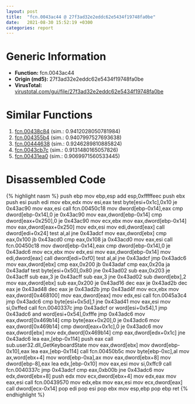 ```yaml
---
layout: post
title:  "fcn.0043ac44 @ 27f3ad32e2eddc62e5434f19748fa0be"
date:   2021-08-30 15:52:19 +0300
categories: report
---
```


# Generic Information
- **Function:** fcn.0043ac44
- **Origin (md5):** 27f3ad32e2eddc62e5434f19748fa0be
- **VirusTotal:** [virustotal.com/gui/file/27f3ad32e2eddc62e5434f19748fa0be][virustotal_ref]



# Similar Functions

1. [fcn.00438c84][similar_1_ref] (sim.: 0.9412028050781984)
2. [fcn.004355b4][similar_2_ref] (sim.: 0.9407997527693638)
3. [fcn.00444638][similar_3_ref] (sim.: 0.9246289810885824)
4. [fcn.0043cb7c][similar_4_ref] (sim.: 0.9131480165057826)
5. [fcn.00431ea0][similar_5_ref] (sim.: 0.9069971560533445)


# Disassembled Code

{% highlight nasm %}
push ebp
mov ebp,esp
add esp,0xfffffeec
push ebx
push esi
push edi
mov ebx,edx
mov esi,eax
test byte[esi+0x1c],0x10
je 0x43ac90
mov eax,esi
call fcn.00450c18
mov dword[ebp-0x14],eax
cmp dword[ebp-0x14],0
je 0x43ac90
mov eax,dword[ebp-0x14]
cmp dword[eax+0x250],0
je 0x43ac90
mov ecx,ebx
mov eax,dword[ebp-0x14]
mov eax,dword[eax+0x250]
mov edx,esi
mov edi,dword[eax]
call dword[edi+0x24]
test al,al
jne 0x43adcf
mov eax,dword[ebx]
cmp eax,0x100
jb 0x43acd0
cmp eax,0x108
ja 0x43acd0
mov eax,esi
call fcn.00450c18
mov dword[ebp-0x14],eax
cmp dword[ebp-0x14],0
je 0x43adc6
mov ecx,ebx
mov edx,esi
mov eax,dword[ebp-0x14]
mov edi,dword[eax]
call dword[edi+0xf0]
test al,al
jne 0x43adcf
jmp 0x43adc6
mov eax,dword[ebx]
cmp eax,0x200
jb 0x43adaf
cmp eax,0x20a
ja 0x43adaf
test byte[esi+0x50],0x80
jne 0x43ad02
sub eax,0x203
je 0x43acff
sub eax,3
je 0x43acff
sub eax,3
jne 0x43ad02
sub dword[ebx],2
mov eax,dword[ebx]
sub eax,0x200
je 0x43ad16
dec eax
je 0x43ad2b
dec eax
je 0x43ad48
dec eax
je 0x43ad2b
jmp 0x43ad4f
mov ecx,ebx
mov eax,dword[0x468100]
mov eax,dword[eax]
mov edx,esi
call fcn.0045a3c4
jmp 0x43adc6
cmp byte[esi+0x5d],1
jne 0x43ad41
mov eax,esi
mov si,0xffed
call fcn.0040337c
jmp 0x43adcf
or word[esi+0x54],1
jmp 0x43adc6
and word[esi+0x54],0xfffe
jmp 0x43adc6
mov eax,dword[0x469b14]
cmp byte[eax+0x20],0
je 0x43adc6
mov eax,dword[0x469b14]
cmp dword[eax+0x1c],0
je 0x43adc6
mov eax,dword[ebx]
mov edx,dword[0x469b14]
cmp eax,dword[edx+0x1c]
jne 0x43adc6
lea eax,[ebp-0x114]
push eax
call sub.user32.dll_GetKeyboardState
mov eax,dword[ebx]
mov dword[ebp-0x10],eax
lea eax,[ebp-0x114]
call fcn.00450b5c
mov byte[ebp-0xc],al
mov ax,word[ebx+4]
mov word[ebp-0xa],ax
mov eax,dword[ebx+8]
mov dword[ebp-8],eax
lea edx,[ebp-0x10]
mov eax,esi
mov si,0xffc9
call fcn.0040337c
jmp 0x43adcf
cmp eax,0xb00b
jne 0x43adc6
mov edx,dword[ebx+8]
push edx
mov ecx,dword[ebx+4]
mov edx,eax
mov eax,esi
call fcn.00439570
mov edx,ebx
mov eax,esi
mov ecx,dword[eax]
call dword[ecx-0x14]
pop edi
pop esi
pop ebx
mov esp,ebp
pop ebp
ret 
{% endhighlight %}


[similar_1_ref]: /report/fcn.00438c84@2ba145d6678d721baeb8d825fab7c600
[similar_2_ref]: /report/fcn.004355b4@8aa4eec8eb0ac35fe10d9e0394d3dbe4
[similar_3_ref]: /report/fcn.00444638@6635b2bf1f4673ef3a7d242a02608d58
[similar_4_ref]: /report/fcn.0043cb7c@6635b2bf1f4673ef3a7d242a02608d58
[similar_5_ref]: /report/fcn.00431ea0@8aa4eec8eb0ac35fe10d9e0394d3dbe4
[virustotal_ref]: https://www.virustotal.com/gui/file/27f3ad32e2eddc62e5434f19748fa0be